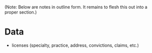 (Note: Below are notes in outline form. It remains to flesh this out into a proper section.)

# Data

* licenses (specialty, practice, address, convictions, claims, etc.)
